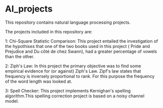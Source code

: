 # AI_projects
This repository contains natural language processing projects.

The projects included in this repository are:

1: Chi-Square Statistic Comparison: This project entailed the investigation of the hypothises that one of the two books used in this project ( Pride and Prejudice and Du côté de chez Swann), had a greater percentage of vowels than the other.

2: Ziph's Law: In this project the primary objective was to find some empirical evidence for (or against) Ziph's Law. Zipf's law states that frequency is inversely proportional to rank. For this purpose the frequency of the word length was looked at.

3: Spell Checker: This project implements Kernighan's spelling algorithm.This spelling correction project is based on a noisy channel model.
